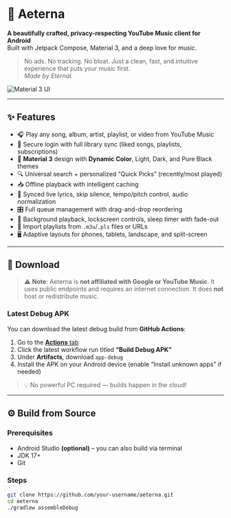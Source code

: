 # 🎵 Aeterna

**A beautifully crafted, privacy-respecting YouTube Music client for Android**  
Built with Jetpack Compose, Material 3, and a deep love for music.

> No ads. No tracking. No bloat. Just a clean, fast, and intuitive experience that puts your music first.  
> *Made by Eternal.*

![Material 3 UI](https://via.placeholder.com/800x400/212121/FFFFFF?text=Aeterna+UI+Preview) <!-- Replace with real screenshot later -->

---

## ✨ Features

- 🎧 Play any song, album, artist, playlist, or video from YouTube Music  
- 🔐 Secure login with full library sync (liked songs, playlists, subscriptions)  
- 📱 **Material 3** design with **Dynamic Color**, Light, Dark, and Pure Black themes  
- 🔍 Universal search + personalized “Quick Picks” (recently/most played)  
- 📥 Offline playback with intelligent caching  
- 🎤 Synced live lyrics, skip silence, tempo/pitch control, audio normalization  
- 🎛️ Full queue management with drag-and-drop reordering  
- 📲 Background playback, lockscreen controls, sleep timer with fade-out  
- 📁 Import playlists from `.m3u`/`.pls` files or URLs  
- 🖥️ Adaptive layouts for phones, tablets, landscape, and split-screen  

---

## 📲 Download

> ⚠️ **Note**: Aeterna is **not affiliated with Google or YouTube Music**. It uses public endpoints and requires an internet connection. It does **not** host or redistribute music.

### Latest Debug APK
You can download the latest debug build from **GitHub Actions**:
1. Go to the [**Actions** tab](https://github.com/your-username/aeterna/actions)
2. Click the latest workflow run titled **“Build Debug APK”**
3. Under **Artifacts**, download `app-debug`
4. Install the APK on your Android device (enable “Install unknown apps” if needed)

> 💡 No powerful PC required — builds happen in the cloud!

---

## ⚙️ Build from Source

### Prerequisites
- Android Studio **(optional)** – you can also build via terminal
- JDK 17+
- Git

### Steps
```bash
git clone https://github.com/your-username/aeterna.git
cd aeterna
./gradlew assembleDebug
